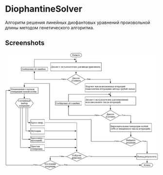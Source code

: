 # DiophantineSolver
Алгоритм решения линейных диофантовых уравнений произвольной длины методом генетического алгоритма.

## Screenshots
![GAscreenshot](Screenshots/GAscreen.png)